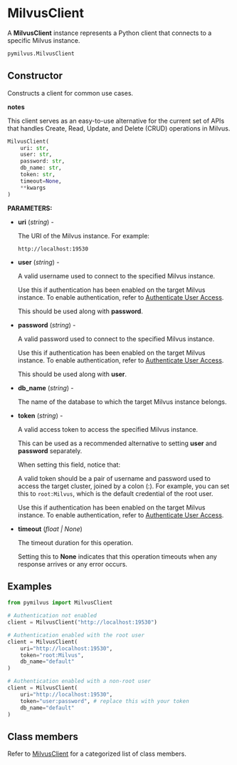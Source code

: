 # MilvusClient

A __MilvusClient__ instance represents a Python client that connects to a specific Milvus instance.

```python
pymilvus.MilvusClient
```

## Constructor

Constructs a client for common use cases.

<div class="admonition note">

<p><b>notes</b></p>

<p>This client serves as an easy-to-use alternative for the current set of APIs that handles Create, Read, Update, and Delete (CRUD) operations in Milvus.</p>

</div>

```python
MilvusClient(
    uri: str,
    user: str,
    password: str,
    db_name: str,
    token: str,
    timeout=None,
    **kwargs
)
```

__PARAMETERS:__

- __uri__ (_string_) -

    The URI of the Milvus instance. For example:

    ```plaintext
    http://localhost:19530
    ```

- __user__ (_string_) -

    A valid username used to connect to the specified Milvus instance.

    Use this if authentication has been enabled on the target Milvus instance. To enable authentication, refer to [Authenticate User Access](https://milvus.io/docs/authenticate.md).

    This should be used along with __password__.

- __password__ (_string_) -

    A valid password used to connect to the specified Milvus instance.

    Use this if authentication has been enabled on the target Milvus instance. To enable authentication, refer to [Authenticate User Access](https://milvus.io/docs/authenticate.md).

    This should be used along with __user__.

- __db_name__ (_string_) -

    The name of the database to which the target Milvus instance belongs.

- __token__ (_string_) -

    A valid access token to access the specified Milvus instance. 

    This can be used as a recommended alternative to setting __user__ and __password__ separately.

    When setting this field, notice that:

    A valid token should be a pair of username and password used to access the target cluster, joined by a colon (:). For example, you can set this to `root:Milvus`, which is the default credential of the root user.

    Use this if authentication has been enabled on the target Milvus instance. To enable authentication, refer to [Authenticate User Access](https://milvus.io/docs/authenticate.md).

- __timeout__ (_float _|_ None_)  

    The timeout duration for this operation. 

    Setting this to __None__ indicates that this operation timeouts when any response arrives or any error occurs.

## Examples

```python
from pymilvus import MilvusClient

# Authentication not enabled
client = MilvusClient("http://localhost:19530")

# Authentication enabled with the root user
client = MilvusClient(
    uri="http://localhost:19530",
    token="root:Milvus",
    db_name="default"
)

# Authentication enabled with a non-root user
client = MilvusClient(
    uri="http://localhost:19530",
    token="user:password", # replace this with your token
    db_name="default"
)
```

## Class members

Refer to [MilvusClient](./MilvusClient) for a categorized list of class members.

